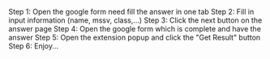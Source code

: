 Step 1: Open the google form need fill the answer in one tab
Step 2: Fill in input information (name, mssv, class,...)
Step 3: Click the next button on the answer page
Step 4: Open the google form which is complete and have the answer
Step 5: Open the extension popup and click the "Get Result" button
Step 6: Enjoy...
